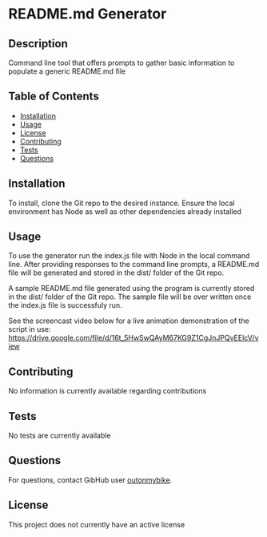 # README.md Generator

## Description
Command line tool that offers prompts to gather basic information to populate a generic README.md file

## Table of Contents

* [Installation](#installation)
* [Usage](#usage)
* [License](#license)
* [Contributing](#contributing)
* [Tests](#tests)
* [Questions](#questions)

## Installation

To install, clone the Git repo to the desired instance. Ensure the local environment has Node as well as other dependencies already installed

## Usage

To use the generator run the index.js file with Node in the local command line. After providing responses to the command line prompts, a README.md file will be generated and stored in the dist/ folder of the Git repo. 

A sample README.md file generated using the program is currently stored in the dist/ folder of the Git repo. The sample file will be over written once the index.js file is successfuly run.

See the screencast video below for a live animation demonstration of the script in use:
https://drive.google.com/file/d/16t_5HwSwQAyM67KG9Z1CgJnJPQvEElcV/view

## Contributing

No information is currently available regarding contributions

## Tests

No tests are currently available

## Questions

For questions, contact GibHub user [outonmybike](https://github.com/outonmybike).


## License

This project does not currently have an active license

